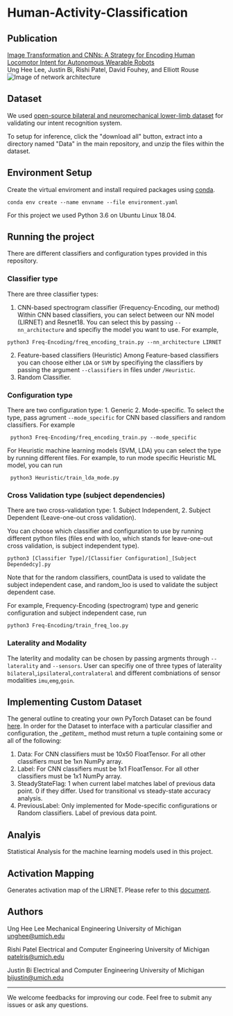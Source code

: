 # Human-Activity-Classification

## Publication
[Image Transformation and CNNs: A Strategy for Encoding Human Locomotor Intent for Autonomous Wearable Robots](https://ieeexplore.ieee.org/abstract/document/9134897)\
Ung Hee Lee, Justin Bi, Rishi Patel, David Fouhey, and Elliott Rouse
![Image of network architecture](https://ieeexplore.ieee.org/mediastore_new/IEEE/content/media/7083369/9133350/9134897/rouse2-3007455-large.gif)


## Dataset
We used [open-source bilateral and neuromechanical lower-limb dataset](https://figshare.com/articles/Benchmark_datasets_for_bilateral_lower_limb_neuromechanical_signals_from_wearable_sensors_during_unassisted_locomotion_in_able-bodied_individuals/5362627) for validating our intent recognition system.

To setup for inference, click the "download all" button, extract into a directory named "Data" in the main repository, and unzip the files within the dataset.

## Environment Setup

Create the virtual enviroment and install required packages using [conda](https://www.anaconda.com/).

```
conda env create --name envname --file environment.yaml
```

For this project we used Python 3.6 on Ubuntu Linux 18.04.

## Running the project

There are different classifiers and configuration types provided in this repository.

### Classifier type
There are three classifier types:
1. CNN-based spectrogram classifier (Frequency-Encoding, our method)
Within CNN based classifiers, you can select between our NN model (LIRNET) and Resnet18. You can select this by passing `--nn_architecture` and specifiy the model you want to use. 
For example,
```
python3 Freq-Encoding/freq_encoding_train.py --nn_architecture LIRNET
```

2. Feature-based classifiers (Heuristic)
Among Feature-based classifiers you can choose either `LDA` or `SVM` by specifiying the classifiers by passing the argument `--classifiers` in files under `/Heuristic`.
3. Random Classifier. 


### Configuration type
There are two configuration type: 1. Generic 2. Mode-specific. To select the type, pass agrument `--mode_specific` for CNN based classifiers and random classifiers. For example
```
 python3 Freq-Encoding/freq_encoding_train.py --mode_specific
```
For Heuristic machine learning models (SVM, LDA) you can select the type by running different files. For example, to run mode specific Heuristic ML model, you can run 
```
 python3 Heuristic/train_lda_mode.py
```

### Cross Validation type (subject dependencies)
There are two cross-validation type: 1. Subject Independent, 2. Subject Dependent (Leave-one-out cross validation).

You can choose which classifier and configuration to use by running different python files (files end with loo, which stands for leave-one-out cross validation, is subject independent type).
```
python3 [Classifier Type]/[Classifier Configuration]_[Subject Dependedcy].py
```
Note that for the random classifiers, countData is used to validate the subject independent case, and random_loo is used to validate the subject dependent case.

For example, Frequency-Encoding (spectrogram) type and generic configuration and subject independent case, run

```
python3 Freq-Encoding/train_freq_loo.py
```
### Laterality and Modality
The laterlity and modality can be chosen by passing argments through `--laterality` and `--sensors`. User can specifiy one of three types of laterality `bilateral`,`ipsilateral`,`contralateral` and different combniations of sensor modalities `imu`,`emg`,`goin`.

## Implementing Custom Dataset
The general outline to creating your own PyTorch Dataset can be found [here](https://pytorch.org/tutorials/beginner/data_loading_tutorial.html). In order for the Dataset to interface with a particular classifier and configuration, the \__getitem__ method must return a tuple containing some or all of the following:

1. Data: For CNN classifiers must be 10x50 FloatTensor. For all other classifiers must be 1xn NumPy array.
2. Label: For CNN classifiers must be 1x1 FloatTensor. For all other classifiers must be 1x1 NumPy array.
3. SteadyStateFlag: 1 when current label matches label of previous data point. 0 if they differ. Used for transitional vs steady-state accuracy analysis.
4. PreviousLabel: Only implemented for Mode-specific configurations or Random classifiers. Label of previous data point.

## Analyis
Statistical Analysis for the machine learning models used in this project. 

## Activation Mapping
Generates activation map of the LIRNET. Please refer to this [document](https://github.com/unghee/Human-Activity-Classification/tree/master/activation_mapping).


## Authors
Ung Hee Lee
Mechanical Engineering
University of Michigan
unghee@umich.edu

Rishi Patel
Electrical and Computer Engineering
University of Michigan
patelris@umich.edu

Justin Bi
Electrical and Computer Engineering
University of Michigan
bijustin@umich.edu

---
We welcome feedbacks for improving our code. Feel free to submit any issues or ask any questions.

